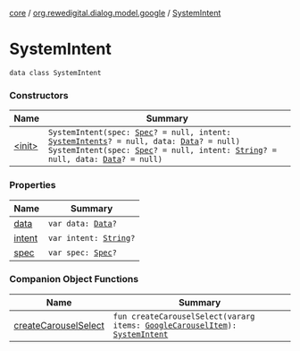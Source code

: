 [core](../../index.md) / [org.rewedigital.dialog.model.google](../index.md) / [SystemIntent](./index.md)

# SystemIntent

`data class SystemIntent`

### Constructors

| Name | Summary |
|---|---|
| [&lt;init&gt;](-init-.md) | `SystemIntent(spec: `[`Spec`](../-spec/index.md)`? = null, intent: `[`SystemIntents`](../-system-intents/index.md)`? = null, data: `[`Data`](../-data/index.md)`? = null)`<br>`SystemIntent(spec: `[`Spec`](../-spec/index.md)`? = null, intent: `[`String`](https://kotlinlang.org/api/latest/jvm/stdlib/kotlin/-string/index.html)`? = null, data: `[`Data`](../-data/index.md)`? = null)` |

### Properties

| Name | Summary |
|---|---|
| [data](data.md) | `var data: `[`Data`](../-data/index.md)`?` |
| [intent](intent.md) | `var intent: `[`String`](https://kotlinlang.org/api/latest/jvm/stdlib/kotlin/-string/index.html)`?` |
| [spec](spec.md) | `var spec: `[`Spec`](../-spec/index.md)`?` |

### Companion Object Functions

| Name | Summary |
|---|---|
| [createCarouselSelect](create-carousel-select.md) | `fun createCarouselSelect(vararg items: `[`GoogleCarouselItem`](../-google-carousel-item/index.md)`): `[`SystemIntent`](./index.md) |
